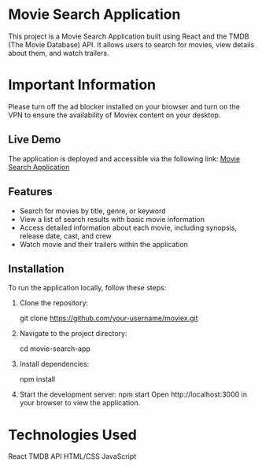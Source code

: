 # Movie Search Application

This project is a Movie Search Application built using React and the TMDB (The Movie Database) API. It allows users to search for movies, view details about them, and watch trailers.

# Important Information

Please turn off the ad blocker installed on your browser and turn on the VPN to ensure the availability of Moviex content on your desktop.

## Live Demo

The application is deployed and accessible via the following link: [Movie Search Application](https://stupendous-shortbread-74f95a.netlify.app/)

## Features

- Search for movies by title, genre, or keyword
- View a list of search results with basic movie information
- Access detailed information about each movie, including synopsis, release date, cast, and crew
- Watch movie  and  their trailers within the application
  


## Installation

To run the application locally, follow these steps:

1. Clone the repository:
  
   git clone https://github.com/your-username/moviex.git
   
2. Navigate to the project directory:

   cd movie-search-app

3. Install dependencies:

   npm install

4. Start the development server:
   npm start
   Open http://localhost:3000 in your browser to view the application.

# Technologies Used

 React
 TMDB API
 HTML/CSS
 JavaScript





